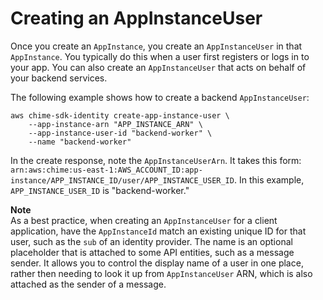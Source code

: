# Creating an AppInstanceUser<a name="create-app-instance-user"></a>

Once you create an `AppInstance`, you create an `AppInstanceUser` in that `AppInstance`\. You typically do this when a user first registers or logs in to your app\. You can also create an `AppInstanceUser` that acts on behalf of your backend services\.

The following example shows how to create a backend `AppInstanceUser`:

```
aws chime-sdk-identity create-app-instance-user \
    --app-instance-arn "APP_INSTANCE_ARN" \
    --app-instance-user-id "backend-worker" \
    --name "backend-worker"
```

In the create response, note the `AppInstanceUserArn`\. It takes this form: `arn:aws:chime:us-east-1:AWS_ACCOUNT_ID:app-instance/APP_INSTANCE_ID/user/APP_INSTANCE_USER_ID`\. In this example, `APP_INSTANCE_USER_ID` is "backend\-worker\."

**Note**  
As a best practice, when creating an `AppInstanceUser` for a client application, have the `AppInstanceId` match an existing unique ID for that user, such as the `sub` of an identity provider\. The name is an optional placeholder that is attached to some API entities, such as a message sender\. It allows you to control the display name of a user in one place, rather then needing to look it up from `AppInstanceUser` ARN, which is also attached as the sender of a message\.